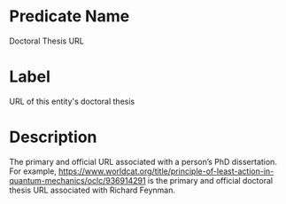 # Predicate Name
Doctoral Thesis URL

# Label
URL of this entity's doctoral thesis

# Description
The primary and official URL associated with a person’s PhD dissertation. For example, https://www.worldcat.org/title/principle-of-least-action-in-quantum-mechanics/oclc/936914291 is the primary and official doctoral thesis URL associated with Richard Feynman.